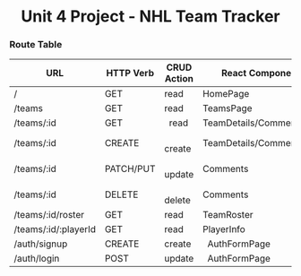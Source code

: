 <h1 align="center">
  Unit 4 Project - NHL Team Tracker
</h1>

### Route Table

|            URL          |   HTTP Verb    |  CRUD Action  |         React Component(s)      | Created Yet? |
| ----------------------- | -------------- | ------------- | ------------------------------- | ------------ |
|             /           |      GET       |      read     |        HomePage                 |       NO     |
|          /teams         |      GET       |      read     |         TeamsPage               |       NO     |
|       /teams/:id        |      GET       |      read     |    TeamDetails/CommentSection   |       NO     |
|       /teams/:id        |       CREATE   |      create   |    TeamDetails/CommentSection   |       NO     |
|       /teams/:id        |    PATCH/PUT   |      update   |            Comments             |       NO     |
|       /teams/:id        |       DELETE   |      delete   |            Comments             |       NO     |
|    /teams/:id/roster    |       GET      |      read     |            TeamRoster           |       NO     |
|   /teams/:id/:playerId  |       GET      |      read     |            PlayerInfo           |       NO     |
|       /auth/signup      |      CREATE    |      create   |          AuthFormPage           |       NO     |
|       /auth/login       |       POST     |      update   |           AuthFormPage          |       NO     |





